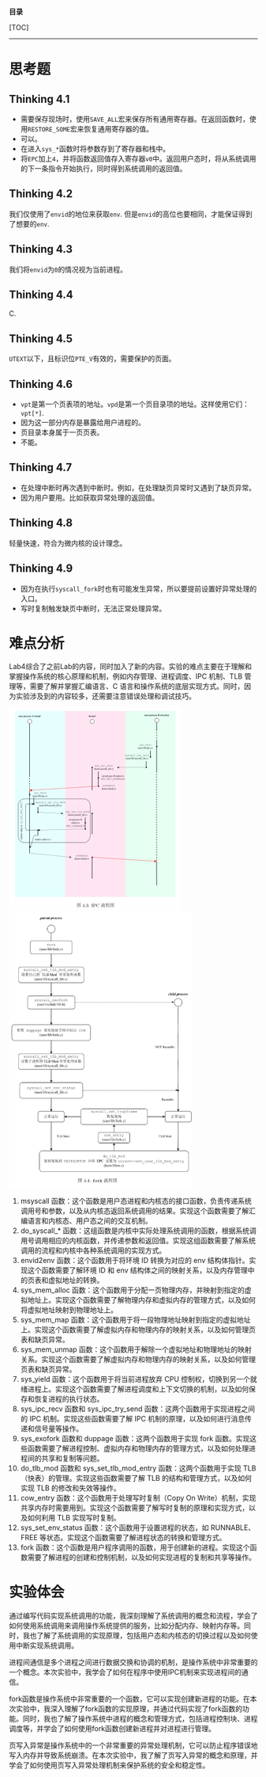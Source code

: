 **目录**

[TOC]

---

# 思考题

## Thinking 4.1

- 需要保存现场时，使用`SAVE_ALL`宏来保存所有通用寄存器。在返回函数时，使用`RESTORE_SOME`宏来恢复通用寄存器的值。
- 可以。
- 在进入`sys_*`函数时将参数存到了寄存器和栈中。
- 将`EPC`加上`4`，并将函数返回值存入寄存器`v0`中。返回用户态时，将从系统调用的下一条指令开始执行，同时得到系统调用的返回值。

## Thinking 4.2

我们仅使用了`envid`的地位来获取`env`. 但是`envid`的高位也要相同，才能保证得到了想要的`env`.

## Thinking 4.3

我们将`envid`为`0`的情况视为当前进程。

## Thinking 4.4

C.

## Thinking 4.5

`UTEXT`以下，且标识位`PTE_V`有效的，需要保护的页面。

## Thinking 4.6

- `vpt`是第一个页表项的地址。`vpd`是第一个页目录项的地址。这样使用它们：`vpt[*]`.
- 因为这一部分内存是暴露给用户进程的。
- 页目录本身属于一页页表。
- 不能。

## Thinking 4.7

- 在处理中断时再次遇到中断时。例如，在处理缺页异常时又遇到了缺页异常。
- 因为用户要用。比如获取异常处理的返回值。

## Thinking 4.8

轻量快速，符合为微内核的设计理念。

## Thinking 4.9

- 因为在执行`syscall_fork`时也有可能发生异常，所以要提前设置好异常处理的入口。
- 写时复制触发缺页中断时，无法正常处理异常。

# 难点分析

Lab4综合了之前Lab的内容，同时加入了新的内容。实验的难点主要在于理解和掌握操作系统的核心原理和机制，例如内存管理、进程调度、IPC 机制、TLB 管理等，需要了解并掌握汇编语言、C 语言和操作系统的底层实现方式。同时，因为实验涉及到的内容较多，还需要注意错误处理和调试技巧。

<img src="lab4/image-20230505163758843.png" alt="image-20230505163758843" style="zoom:50%;" />

<img src="lab4/image-20230505163649683.png" alt="image-20230505163649683" style="zoom: 67%;" />

1. msyscall 函数：这个函数是用户态进程和内核态的接口函数，负责传递系统调用号和参数，以及从内核态返回系统调用的结果。实现这个函数需要了解汇编语言和内核态、用户态之间的交互机制。
2. do_syscall_* 函数：这组函数是内核中实际处理系统调用的函数，根据系统调用号调用相应的内核函数，并传递参数和返回值。实现这组函数需要了解系统调用的流程和内核中各种系统调用的实现方式。
3. envid2env 函数：这个函数用于将环境 ID 转换为对应的 env 结构体指针。实现这个函数需要了解环境 ID 和 env 结构体之间的映射关系，以及内存管理中的页表和虚拟地址的转换。
4. sys_mem_alloc 函数：这个函数用于分配一页物理内存，并映射到指定的虚拟地址上。实现这个函数需要了解物理内存和虚拟内存的管理方式，以及如何将虚拟地址映射到物理地址上。
5. sys_mem_map 函数：这个函数用于将一段物理地址映射到指定的虚拟地址上。实现这个函数需要了解虚拟内存和物理内存的映射关系，以及如何管理页表和缺页异常。
6. sys_mem_unmap 函数：这个函数用于解除一个虚拟地址和物理地址的映射关系。实现这个函数需要了解虚拟内存和物理内存的映射关系，以及如何管理页表和缺页异常。
7. sys_yield 函数：这个函数用于将当前进程放弃 CPU 控制权，切换到另一个就绪进程上。实现这个函数需要了解进程调度和上下文切换的机制，以及如何保存和恢复进程的执行状态。
8. sys_ipc_recv 函数和 sys_ipc_try_send 函数：这两个函数用于实现进程之间的 IPC 机制。实现这些函数需要了解 IPC 机制的原理，以及如何进行消息传递和信号量等操作。
9. sys_exofork 函数和 duppage 函数：这两个函数用于实现 fork 函数。实现这些函数需要了解进程控制、虚拟内存和物理内存的管理方式，以及如何处理进程间的共享和复制等问题。
10. do_tlb_mod 函数和 sys_set_tlb_mod_entry 函数：这两个函数用于实现 TLB（快表）的管理。实现这些函数需要了解 TLB 的结构和管理方式，以及如何实现 TLB 的修改和失效等操作。
11. cow_entry 函数：这个函数用于处理写时复制（Copy On Write）机制，实现共享内存时需要用到。实现这个函数需要了解写时复制的原理和实现方式，以及如何利用 TLB 实现写时复制。
12. sys_set_env_status 函数：这个函数用于设置进程的状态，如 RUNNABLE、FREE 等状态。实现这个函数需要了解进程状态的转换和管理方式。
13. fork 函数：这个函数是用户程序调用的函数，用于创建新的进程。实现这个函数需要了解进程的创建和控制机制，以及如何实现进程的复制和共享等操作。

# 实验体会

通过编写代码实现系统调用的功能，我深刻理解了系统调用的概念和流程，学会了如何使用系统调用来调用操作系统提供的服务，比如分配内存、映射内存等。同时，我也了解了系统调用的实现原理，包括用户态和内核态的切换过程以及如何使用中断实现系统调用。

进程间通信是多个进程之间进行数据交换和协调的机制，是操作系统中非常重要的一个概念。本次实验中，我学会了如何在程序中使用IPC机制来实现进程间的通信。

fork函数是操作系统中非常重要的一个函数，它可以实现创建新进程的功能。在本次实验中，我深入理解了fork函数的实现原理，并通过代码实现了fork函数的功能。同时，我也了解了操作系统中进程的概念和管理方式，包括进程控制块、进程调度等，并学会了如何使用fork函数创建新进程并对进程进行管理。

页写入异常是操作系统中的一个非常重要的异常处理机制，它可以防止程序错误地写入内存并导致系统崩溃。在本次实验中，我了解了页写入异常的概念和原理，并学会了如何使用页写入异常处理机制来保护系统的安全和稳定性。